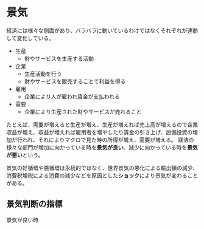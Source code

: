 # 景気

経済には様々な側面があり、バラバラに動いているわけではなくそれぞれが連動して変化している。

- 生産
    - 財やサービスを生産する活動
- 企業
    - 生産活動を行う
    - 財やサービスを販売することで利益を得る
- 雇用
    - 企業により人が雇われ賃金が支払われる
- 需要
    - 企業により生産された財やサービスが売れること

たとえば、需要が増えると生産が増え、生産が増えれば売上高が増えるので企業収益が増え、収益が増えれば雇用者を増やしたり賃金の引き上げ、設備投資の増加が行われ、それによりマクロで見た時の所得が増え、需要が増える。
経済の様々な部門が増加に向かっている時を**景気が良い**、減少に向かっている時を**景気が悪い**という。

景気の好循環や悪循環は永続的ではなく、世界景気の悪化による輸出額の減少、消費税増税による消費の減少などを原因とした**ショック**により景気が変わることがある。

## 景気判断の指標

景気が良い時
